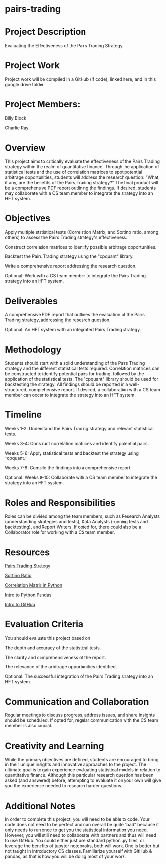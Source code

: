 # pairs-trading
# Project Description
Evaluating the Effectiveness of the Pairs Trading Strategy

# Project Work
Project work will be compiled in a GitHub (if code), linked here, and in this google drive folder.

# Project Members:
Billy Block

Charlie Ray

# Overview
This project aims to critically evaluate the effectiveness of the Pairs Trading strategy within the realm of quantitative finance. Through the application of statistical tests and the use of correlation matrices to spot potential arbitrage opportunities, students will address the research question: "What, if any, are the benefits of the Pairs Trading strategy?" The final product will be a comprehensive PDF report outlining the findings. If desired, students may collaborate with a CS team member to integrate the strategy into an HFT system.

# Objectives
Apply multiple statistical tests (Correlation Matrix, and Sortino ratio, among others) to assess the Pairs Trading strategy's effectiveness.

Construct correlation matrices to identify possible arbitrage opportunities.

Backtest the Pairs Trading strategy using the "cpquant" library.

Write a comprehensive report addressing the research question.

Optional: Work with a CS team member to integrate the Pairs Trading strategy into an HFT system.

# Deliverables
A comprehensive PDF report that outlines the evaluation of the Pairs Trading strategy, addressing the research question.

Optional: An HFT system with an integrated Pairs Trading strategy.

# Methodology
Students should start with a solid understanding of the Pairs Trading strategy and the different statistical tests required. Correlation matrices can be constructed to identify potential pairs for trading, followed by the application of the statistical tests. The "cpquant" library should be used for backtesting the strategy. All findings should be reported in a well-structured, comprehensive report. If desired, a collaboration with a CS team member can occur to integrate the strategy into an HFT system.

# Timeline
Weeks 1-2: Understand the Pairs Trading strategy and relevant statistical tests.

Weeks 3-4: Construct correlation matrices and identify potential pairs.

Weeks 5-6: Apply statistical tests and backtest the strategy using "cpquant."

Weeks 7-8: Compile the findings into a comprehensive report.

Optional: Weeks 9-10: Collaborate with a CS team member to integrate the strategy into an HFT system.

# Roles and Responsibilities
Roles can be divided among the team members, such as Research Analysts (understanding strategies and tests), Data Analysts (running tests and backtesting), and Report Writers. If opted for, there could also be a Collaborator role for working with a CS team member.

# Resources
[Pairs Trading Strategy](https://hudsonthames.org/definitive-guide-to-pairs-trading/#history)

[Sortino Ratio](https://www.investopedia.com/terms/s/sortinoratio.asp)

[Correlation Matrix in Python](https://datatofish.com/correlation-matrix-pandas/)

[Intro to Python Pandas](https://pandas.pydata.org/pandas-docs/stable/user_guide/10min.html)

[Intro to GitHub](https://github.com/skills/introduction-to-github)

# Evaluation Criteria
You should evaluate this project based on

The depth and accuracy of the statistical tests.

The clarity and comprehensiveness of the report.

The relevance of the arbitrage opportunities identified.

Optional: The successful integration of the Pairs Trading strategy into an HFT system.

# Communication and Collaboration
Regular meetings to discuss progress, address issues, and share insights should be scheduled. If opted for, regular communication with the CS team member is also crucial.

# Creativity and Learning
While the primary objectives are defined, students are encouraged to bring in their unique insights and innovative approaches to the project. The ultimate goal is to gain experience evaluating statistical models in relation to quantitative finance. Although this particular research question has been asked (and answered) before, attempting to evaluate it on your own will give you the experience needed to research harder questions.

# Additional Notes
In order to complete this project, you will need to be able to code. Your code does not need to be perfect and can overall be quite “bad” because it only needs to run once to get you the statistical information you need. However, you will still need to collaborate with partners and thus will need to use GitHub. You could either just use standard python .py files, or leverage the benefits of jupyter notebooks, both will work. One is better but not taught in introductory CS classes. Familiarize yourself with GitHub & pandas, as that is how you will be doing most of your work.


